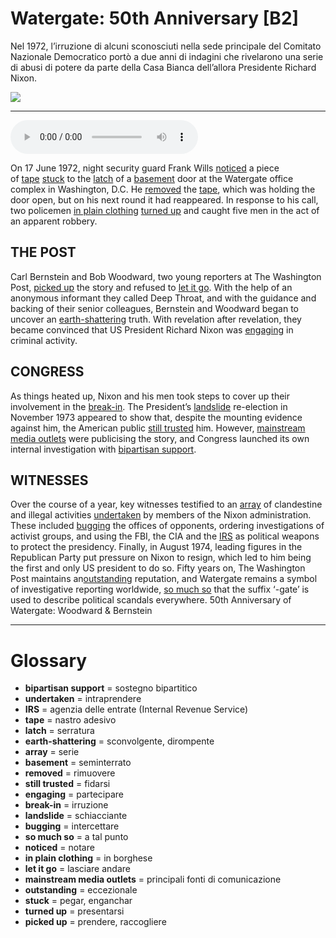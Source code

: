 # Watergate: 50th Anniversary   [B2]

Nel 1972, l’irruzione di alcuni sconosciuti nella sede principale del Comitato Nazionale Democratico portò a due anni di indagini che rivelarono una serie di abusi di potere da parte della Casa Bianca dell’allora Presidente Richard Nixon.

![](Watergate%2050th%20Anniversary.jpg)

--------------

<div>
<audio controls autoplay>
    <source src="https://raw.githubusercontent.com/dartie/speakup/main/2023-03/Watergate%2050th%20Anniversary.mp3" type="audio/mpeg">
</audio>
</div>


On 17 June 1972, night security guard Frank Wills [noticed](## "notare") a piece of [tape](## "nastro adesivo") [stuck](## "pegar, enganchar") to the [latch](## "serratura") of a [basement](## "seminterrato") door at the Watergate office complex in Washington, D.C. He [removed](## "rimuovere") the [tape](## "nastro adesivo"), which was holding the door open, but on his next round it had reappeared. In response to his call, two policemen [in plain clothing](## "in borghese") [turned up](## "presentarsi") and caught five men in the act of an apparent robbery.

## THE POST
Carl Bernstein and Bob Woodward, two young reporters at The Washington Post, [picked up](## "prendere, raccogliere") the story and refused to [let it go](## "lasciare andare"). With the help of an anonymous informant they called Deep Throat, and with the guidance and backing of their senior colleagues, Bernstein and Woodward began to uncover an [earth-shattering](## "sconvolgente, dirompente") truth. With revelation after revelation, they became convinced that US President Richard Nixon was [engaging](## "partecipare") in criminal activity. 

## CONGRESS
As things heated up, Nixon and his men took steps to cover up their involvement in the [break-in](## "irruzione"). The President’s [landslide](## "schiacciante") re-election in November 1973 appeared to show that, despite the mounting evidence against him, the American public [still trusted](## "fidarsi") him. However, [mainstream media outlets](## "principali fonti di comunicazione") were publicising the story, and Congress launched its own internal investigation with [bipartisan support](## "sostegno bipartitico"). 

## WITNESSES
Over the course of a year, key witnesses testified to an [array](## "serie") of clandestine and illegal activities [undertaken](## "intraprendere") by members of the Nixon administration. These included [bugging](## "intercettare") the offices of opponents, ordering investigations of activist groups, and using the FBI, the CIA and the [IRS](## "agenzia delle entrate (Internal Revenue Service)") as political weapons to protect the presidency. Finally, in August 1974, leading figures in the Republican Party put pressure on Nixon to resign, which led to him being the first and only US president to do so. Fifty years on, The Washington Post maintains an[outstanding](## "eccezionale") reputation, and Watergate remains a symbol of investigative reporting worldwide, [so much so](## "a tal punto") that the suffix ‘-gate’ is used to describe political scandals everywhere.
50th Anniversary of Watergate: Woodward & Bernstein

--------------

<div style = "display:block; clear:both; page-break-after:always;"></div>

# Glossary
* **bipartisan support** = sostegno bipartitico
* **undertaken** = intraprendere
* **IRS** = agenzia delle entrate (Internal Revenue Service)
* **tape** = nastro adesivo
* **latch** = serratura
* **earth-shattering** = sconvolgente, dirompente
* **array** = serie
* **basement** = seminterrato
* **removed** = rimuovere
* **still trusted** = fidarsi
* **engaging** = partecipare
* **break-in** = irruzione
* **landslide** = schiacciante
* **bugging** = intercettare
* **so much so** = a tal punto
* **noticed** = notare
* **in plain clothing** = in borghese
* **let it go** = lasciare andare
* **mainstream media outlets** = principali fonti di comunicazione
* **outstanding** = eccezionale
* **stuck** = pegar, enganchar
* **turned up** = presentarsi
* **picked up** = prendere, raccogliere
